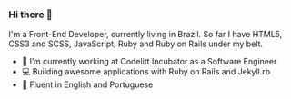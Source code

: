 ### Hi there 👋

I'm a Front-End Developer, currently living in Brazil. So far I have HTML5, CSS3 and SCSS, JavaScript, Ruby and Ruby on Rails under my belt.

- 🔭 I’m currently working at Codelitt Incubator as a Software Engineer
- :computer: Building awesome applications with Ruby on Rails and Jekyll.rb
- :scroll: Fluent in English and Portuguese
